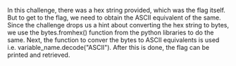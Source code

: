 In this challenge, there was a hex string provided, which was the flag itself. But to get to the flag, we need to obtain the ASCII equivalent of the same. 
Since the challenge drops us a hint about converting the hex string to bytes, we use the bytes.fromhex() function from the python libraries to do the same.
Next, the function to conver the bytes to ASCII equivalents is used i.e. variable_name.decode("ASCII"). After this is done, the flag can be printed and retrieved. 
